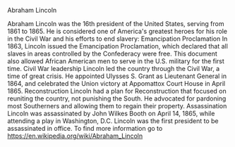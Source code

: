 Abraham Lincoln

Abraham Lincoln was the 16th president of the United States, serving from 1861 to 1865. He is considered one of America's greatest heroes for his role in the Civil War and his efforts to end slavery: 
Emancipation Proclamation
In 1863, Lincoln issued the Emancipation Proclamation, which declared that all slaves in areas controlled by the Confederacy were free. This document also allowed African American men to serve in the U.S. military for the first time. 
Civil War leadership
Lincoln led the country through the Civil War, a time of great crisis. He appointed Ulysses S. Grant as Lieutenant General in 1864, and celebrated the Union victory at Appomattox Court House in April 1865. 
Reconstruction
Lincoln had a plan for Reconstruction that focused on reuniting the country, not punishing the South. He advocated for pardoning most Southerners and allowing them to regain their property. 
Assassination
Lincoln was assassinated by John Wilkes Booth on April 14, 1865, while attending a play in Washington, D.C. Lincoln was the first president to be assassinated in office. 
To find more information go to https://en.wikipedia.org/wiki/Abraham_Lincoln

